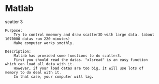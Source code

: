 # Matlab
  scatter 3
  
	Purpose:
		Try to control mmemory and draw scatter3D with large data. (about 1070000 datas run 220 minutes)
		Make computer works smothly.
		
	Description: 
		Matlab has provided some functions to do scatter3.
		First you should read the datas. "xlsread" is an easy function which can load all data with it.
		However, if your load datas are too big, it will use lots of memory to do deal with it.
		In that case, your computer will lag.